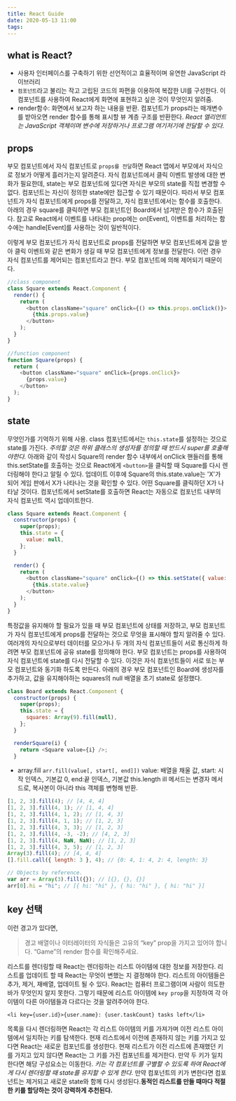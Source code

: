 ```yaml
---
title: React Guide
date: 2020-05-13 11:00
tags:
---
```


## what is React?

- 사용자 인터페이스를 구축하기 위한 선언적이고 효율적이며 유연한 JavaScript 라이브러리
- `컴포넌트`라고 불리는 작고 고립된 코드의 파편을 이용하여 복잡한 UI를 구성한다.
  이 컴포넌트를 사용하여 React에게 화면에 표현하고 싶은 것이 무엇인지 알려줌.
- render함수: 화면에서 보고자 하는 내용을 반환. 컴포넌트가 props라는 매개변수를 받아오면 render 함수를 통해 표시할 뷰 계층 구조를 반환한다.
  _React 엘리먼트는 JavaScript 객체이며 변수에 저장하거나 프로그램 여기저기에 전달할 수 있다._

## props

부모 컴포넌트에서 자식 컴포넌트로 `props를 전달`하면 React 앱에서 부모에서 자식으로 정보가 어떻게 흘러가는지 알려준다.
자식 컴포넌트에서 클릭 이벤트 발생에 대한 변화가 필요한데, state는 부모 컴포넌트에 있다면 자식은 부모의 state를 직접 변경할 수 없다.
컴포넌트는 자신이 정의한 state에만 접근할 수 있기 때문이다. 따라서 부모 컴포넌트가 자식 컴포넌트에게 props를 전달하고, 자식 컴포넌트에서는
함수를 호출한다. 아래의 경우 square를 클릭하면 부모 컴포넌트인 Board에서 넘겨받은 함수가 호출된다. 참고로 React에서 이벤트를 나타내는 prop에는
on[Event], 이벤트를 처리하는 함수에는 handle[Event]를 사용하는 것이 일반적이다.

이렇게 부모 컴포넌트가 자식 컴포넌트로 props를 전달하면 부모 컴포넌트에게 값을 받아 클릭 이벤트와 같은 변화가 생길 때 부모 컴포넌트에게 정보를
전달한다. 이런 경우 자식 컴포넌트를 제어되는 컴포넌트라고 한다. 부모 컴포넌트에 의해 제어되기 때문이다.

```javascript
//class component
class Square extends React.Component {
  render() {
    return (
      <button className="square" onClick={() => this.props.onClick()}>
        {this.props.value}
      </button>
    );
  }
}

//function component
function Square(props) {
  return (
    <button className="square" onClick={props.onClick}>
      {props.value}
    </button>
  );
}
```

## state

무엇인가를 기억하기 위해 사용. class 컴포넌트에서는 `this.state`를 설정하는 것으로 state를 가진다.
_주의할 것은 하위 클래스의 생성자를 정의할 때 반드시 super를 호출해야한다._ 아래와 같이 작성시 Square의 render 함수 내부에서
onClick 핸들러를 통해 this.setState를 호출하는 것으로 React에게 `<button>`을 클릭할 때 Square를 다시 렌더링해야 한다고 알릴 수 있다.
업데이트 이후에 Square의 this.state.value는 'X'가 되어 게임 판에서 X가 나타나는 것을 확인할 수 있다. 어떤 Square를 클릭하던 X가 나타날 것이다.
컴포넌트에서 setState를 호출하면 React는 자동으로 컴포넌트 내부의 자식 컴포넌트 역시 업데이트한다.

```javascript
class Square extends React.Component {
  constructor(props) {
    super(props);
    this.state = {
      value: null,
    };
  }

  render() {
    return (
      <button className="square" onClick={() => this.setState({ value: "X" })}>
        {this.state.value}
      </button>
    );
  }
}
```

특정값을 유지해야 할 필요가 있을 때 부모 컴포넌트에 상태를 저장하고, 부모 컴포넌트가 자식 컴포넌트에게 props를 전달하는 것으로
무엇을 표시해야 할지 알려줄 수 있다. 여러개의 자식으로부터 데이터를 모으거나 두 개의 자식 컴포넌트들이 서로 통신하게 하려면 부모 컴포넌트에 공유 state를 정의해야 한다. 부모 컴포넌트는 props를 사용하여 자식 컴포넌트에 state를 다시 전달할 수 있다. 이것은 자식 컴포넌트들이 서로 또는 부모 컴포넌트와 동기화 하도록 만든다. 아래의 경우 부모 컴포넌트인 Board에 생성자를 추가하고, 값을 유지해야하는 squares의 null 배열을 초기 state로 설정했다.

```javascript
class Board extends React.Component {
  constructor(props) {
    super(props);
    this.state = {
      squares: Array(9).fill(null),
    };
  }

  renderSquare(i) {
    return <Square value={i} />;
  }
```

- array.fill
  `arr.fill(value[, start[, end]])`
  value: 배열을 채울 값, start: 시작 인덱스, 기본값 0, end:끝 인덱스, 기본값 this.length
  ill 메서드는 변경자 메서드로, 복사본이 아니라 this 객체를 변형해 반환.

```javascript
[1, 2, 3].fill(4); // [4, 4, 4]
[1, 2, 3].fill(4, 1); // [1, 4, 4]
[1, 2, 3].fill(4, 1, 2); // [1, 4, 3]
[1, 2, 3].fill(4, 1, 1); // [1, 2, 3]
[1, 2, 3].fill(4, 3, 3); // [1, 2, 3]
[1, 2, 3].fill(4, -3, -2); // [4, 2, 3]
[1, 2, 3].fill(4, NaN, NaN); // [1, 2, 3]
[1, 2, 3].fill(4, 3, 5); // [1, 2, 3]
Array(3).fill(4); // [4, 4, 4]
[].fill.call({ length: 3 }, 4); // {0: 4, 1: 4, 2: 4, length: 3}

// Objects by reference.
var arr = Array(3).fill({}); // [{}, {}, {}]
arr[0].hi = "hi"; // [{ hi: "hi" }, { hi: "hi" }, { hi: "hi" }]
```

## key 선택

이런 경고가 있다면,

> 경고 배열이나 이터레이터의 자식들은 고유의 “key” prop을 가지고 있어야 합니다. “Game”의 render 함수를 확인해주세요.

리스트를 렌더링할 때 React는 렌더링하는 리스트 아이템에 대한 정보를 저장한다. 리스트를 업데이트 할 때 React는 무엇이 변했는 지 결정해야 한다. 리스트의 아이템들은 추가, 제거, 재배열, 업데이트 될 수 있다. React는 컴퓨터 프로그램이며 사람이 의도한 바가 무엇인지 알지 못한다. 그렇기 때문에 리스트 아이템에 `key prop`을 지정하여 각 아이템이 다른 아이템들과 다르다는 것을 알려주어야 한다.

`<li key={user.id}>{user.name}: {user.taskCount} tasks left</li>`

목록을 다시 렌더링하면 React는 각 리스트 아이템의 키를 가져가며 이전 리스트 아이템에서 일치하는 키를 탐색한다. 현재 리스트에서 이전에 존재하지 않는 키를 가지고 있다면 React는 새로운 컴포넌트를 생성한다. 현재 리스트가 이전 리스트에 존재했던 키를 가지고 있지 않다면 React는 그 키를 가진 컴포넌트를 제거한다. 만약 두 키가 일치한다면 해당 구성요소는 이동한다. _키는 각 컴포넌트를 구별할 수 있도록 하여 React에게 다시 렌더링할 때 state를 유지할 수 있게 한다._ 만약 컴포넌트의 키가 변한다면 컴포넌트는 제거되고 새로운 state와 함께 다시 생성된다.**동적인 리스트를 만들 때마다 적절한 키를 할당하는 것이 강력하게 추천된다.**
